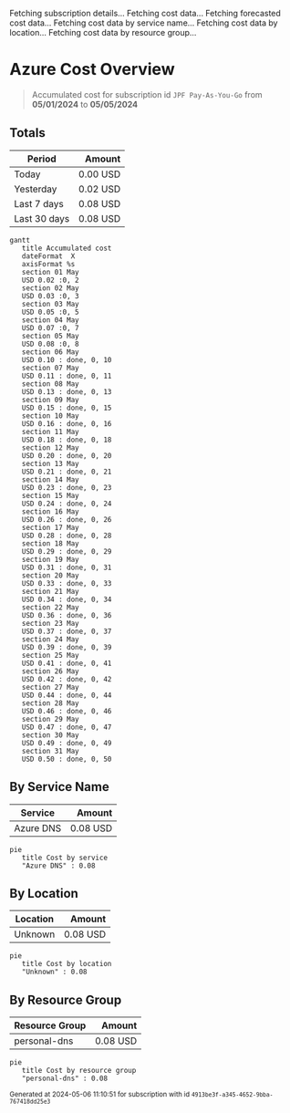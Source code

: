 Fetching subscription details...
Fetching cost data...
Fetching forecasted cost data...
Fetching cost data by service name...
Fetching cost data by location...
Fetching cost data by resource group...
# Azure Cost Overview

> Accumulated cost for subscription id `JPF Pay-As-You-Go` from **05/01/2024** to **05/05/2024**

## Totals

|Period|Amount|
|---|---:|
|Today|0.00 USD|
|Yesterday|0.02 USD|
|Last 7 days|0.08 USD|
|Last 30 days|0.08 USD|

```mermaid
gantt
   title Accumulated cost
   dateFormat  X
   axisFormat %s
   section 01 May
   USD 0.02 :0, 2
   section 02 May
   USD 0.03 :0, 3
   section 03 May
   USD 0.05 :0, 5
   section 04 May
   USD 0.07 :0, 7
   section 05 May
   USD 0.08 :0, 8
   section 06 May
   USD 0.10 : done, 0, 10
   section 07 May
   USD 0.11 : done, 0, 11
   section 08 May
   USD 0.13 : done, 0, 13
   section 09 May
   USD 0.15 : done, 0, 15
   section 10 May
   USD 0.16 : done, 0, 16
   section 11 May
   USD 0.18 : done, 0, 18
   section 12 May
   USD 0.20 : done, 0, 20
   section 13 May
   USD 0.21 : done, 0, 21
   section 14 May
   USD 0.23 : done, 0, 23
   section 15 May
   USD 0.24 : done, 0, 24
   section 16 May
   USD 0.26 : done, 0, 26
   section 17 May
   USD 0.28 : done, 0, 28
   section 18 May
   USD 0.29 : done, 0, 29
   section 19 May
   USD 0.31 : done, 0, 31
   section 20 May
   USD 0.33 : done, 0, 33
   section 21 May
   USD 0.34 : done, 0, 34
   section 22 May
   USD 0.36 : done, 0, 36
   section 23 May
   USD 0.37 : done, 0, 37
   section 24 May
   USD 0.39 : done, 0, 39
   section 25 May
   USD 0.41 : done, 0, 41
   section 26 May
   USD 0.42 : done, 0, 42
   section 27 May
   USD 0.44 : done, 0, 44
   section 28 May
   USD 0.46 : done, 0, 46
   section 29 May
   USD 0.47 : done, 0, 47
   section 30 May
   USD 0.49 : done, 0, 49
   section 31 May
   USD 0.50 : done, 0, 50
```

## By Service Name

|Service|Amount|
|---|---:|
|Azure DNS|0.08 USD|

```mermaid
pie
   title Cost by service
   "Azure DNS" : 0.08
```

## By Location

|Location|Amount|
|---|---:|
|Unknown|0.08 USD|

```mermaid
pie
   title Cost by location
   "Unknown" : 0.08
```

## By Resource Group

|Resource Group|Amount|
|---|---:|
|personal-dns|0.08 USD|

```mermaid
pie
   title Cost by resource group
   "personal-dns" : 0.08
```

<sup>Generated at 2024-05-06 11:10:51 for subscription with id `4913be3f-a345-4652-9bba-767418dd25e3`</sup>
